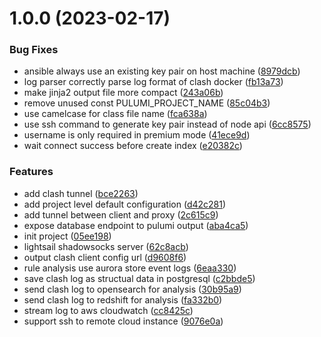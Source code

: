 # 1.0.0 (2023-02-17)


### Bug Fixes

* ansible always use an existing key pair on host machine ([8979dcb](https://github.com/zhifanz/fanqiang-pulumi/commit/8979dcbe37086f777355648b1bec824c7a494d73))
* log parser correctly parse log format of clash docker ([fb13a73](https://github.com/zhifanz/fanqiang-pulumi/commit/fb13a73c85bcef75d299b4b632a5a3e2aafe63e9))
* make jinja2 output file more compact ([243a06b](https://github.com/zhifanz/fanqiang-pulumi/commit/243a06bea920e4e3247827555f85753c022eefa7))
* remove unused const PULUMI_PROJECT_NAME ([85c04b3](https://github.com/zhifanz/fanqiang-pulumi/commit/85c04b3b9e34366c2a04ac44eadf22ba901b1d74))
* use camelcase for class file name ([fca638a](https://github.com/zhifanz/fanqiang-pulumi/commit/fca638abadf86d1b1fda28e4fff2fd01dbb87f10))
* use ssh command to generate key pair instead of node api ([6cc8575](https://github.com/zhifanz/fanqiang-pulumi/commit/6cc85753ec70d044ef0e86ee56ee1fe5e2aecca1))
* username is only required in premium mode ([41ece9d](https://github.com/zhifanz/fanqiang-pulumi/commit/41ece9d9049ca3d41f6aecf3a4c6efae702cf065))
* wait connect success before create index ([e20382c](https://github.com/zhifanz/fanqiang-pulumi/commit/e20382cd8ab5a5edad6855a2f2e37fee89278461))


### Features

* add clash tunnel ([bce2263](https://github.com/zhifanz/fanqiang-pulumi/commit/bce226387bd8f659ecfccb2f41bd4a019a4c226b))
* add project level default configuration ([d42c281](https://github.com/zhifanz/fanqiang-pulumi/commit/d42c28109524f839961fc05f6ed7ba02b146466d))
* add tunnel between client and proxy ([2c615c9](https://github.com/zhifanz/fanqiang-pulumi/commit/2c615c9acf6aec40b2908255b0039b51402c7f49))
* expose database endpoint to pulumi output ([aba4ca5](https://github.com/zhifanz/fanqiang-pulumi/commit/aba4ca5d168be5e2f17945f30ab1b5dca6347e87))
* init project ([05ee198](https://github.com/zhifanz/fanqiang-pulumi/commit/05ee198cdb465fe62f8ad283629ba4269a1c63a9))
* lightsail shadowsocks server ([62c8acb](https://github.com/zhifanz/fanqiang-pulumi/commit/62c8acbe9d542231f7c577f34672c106987314f2))
* output clash client config url ([d9608f6](https://github.com/zhifanz/fanqiang-pulumi/commit/d9608f6c62a8b5354e26546711e0612de340f5a0))
* rule analysis use aurora store event logs ([6eaa330](https://github.com/zhifanz/fanqiang-pulumi/commit/6eaa330d383074613778e35b4d70ca68ec762e97))
* save clash log as structual data in postgresql ([c2bbde5](https://github.com/zhifanz/fanqiang-pulumi/commit/c2bbde57bc1c3a8013852771bf018704f68e5870))
* send clash log to opensearch for analysis ([30b95a9](https://github.com/zhifanz/fanqiang-pulumi/commit/30b95a92501fec1d04857c216d6a094f3d91eff9))
* send clash log to redshift for analysis ([fa332b0](https://github.com/zhifanz/fanqiang-pulumi/commit/fa332b04729babf86ff1b671935985959366fe63))
* stream log to aws cloudwatch ([cc8425c](https://github.com/zhifanz/fanqiang-pulumi/commit/cc8425c259f05cf8bd2fa75555abcc2ebe3ed3ad))
* support ssh to remote cloud instance ([9076e0a](https://github.com/zhifanz/fanqiang-pulumi/commit/9076e0a8d31a5698c6c03911fe492b4798fe2e90))
